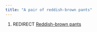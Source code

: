 ```yaml
---
title: "A pair of reddish-brown pants"
---
```


1.  REDIRECT [Reddish-brown pants](Reddish-brown_pants "wikilink")